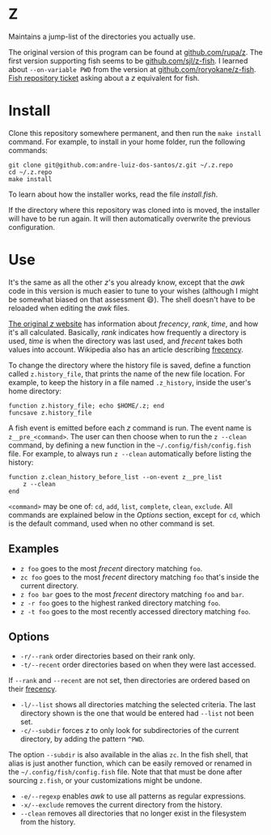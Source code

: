 # Z

Maintains a jump-list of the directories you actually use.

The original version of this program can be found at [github.com/rupa/z](https://github.com/rupa/z).
The first version supporting fish seems to be [github.com/sjl/z-fish](https://github.com/sjl/z-fish).
I learned about `--on-variable PWD` from the version at [github.com/roryokane/z-fish](https://github.com/roryokane/z-fish/blob/master/z.fish).
[Fish repository ticket](https://github.com/fish-shell/fish-shell/issues/981) asking about a _z_ equivalent for fish.

# Install

Clone this repository somewhere permanent, and then run the `make install` command.
For example, to install in your home folder, run the following commands:
```
git clone git@github.com:andre-luiz-dos-santos/z.git ~/.z.repo
cd ~/.z.repo
make install
```
To learn about how the installer works, read the file _install.fish_.

If the directory where this repository was cloned into is moved, the installer will have to be run again.
It will then automatically overwrite the previous configuration.

# Use

It's the same as all the other _z_'s you already know, except that the _awk_ code in this version is much easier to tune to your wishes (although I might be somewhat biased on that assessment :smile:).
The shell doesn't have to be reloaded when editing the _awk_ files.

[The original _z_ website](https://github.com/rupa/z) has information about _frecency_, _rank_, _time_, and how it's all calculated.
Basically, _rank_ indicates how frequently a directory is used, _time_ is when the directory was last used, and _frecent_ takes both values into account.
Wikipedia also has an article describing [frecency](https://en.wikipedia.org/wiki/Frecency).

To change the directory where the history file is saved, define a function called `z.history_file`, that prints the name of the new file location. For example, to keep the history in a file named `.z_history`, inside the user's home directory:
```
function z.history_file; echo $HOME/.z; end
funcsave z.history_file
```

A fish event is emitted before each _z_ command is run. The event name is `z__pre_<command>`. The user can then choose when to run the `z --clean` command, by defining a new function in the `~/.config/fish/config.fish` file. For example, to always run `z --clean` automatically before listing the history:
```
function z.clean_history_before_list --on-event z__pre_list
	z --clean
end
```
`<command>` may be one of: `cd`, `add`, `list`, `complete`, `clean`, `exclude`. All commands are explained below in the _Options_ section, except for `cd`, which is the default command, used when no other command is set.

## Examples

* `z foo` goes to the most _frecent_ directory matching `foo`.
* `zc foo` goes to the most _frecent_ directory matching `foo` that's inside the current directory.
* `z foo bar` goes to the most _frecent_ directory matching `foo` and `bar`.
* `z -r foo` goes to the highest ranked directory matching `foo`.
* `z -t foo` goes to the most recently accessed directory matching `foo`.

## Options

* `-r/--rank` order directories based on their rank only.
* `-t/--recent` order directories based on when they were last accessed.

If `--rank` and `--recent` are not set, then directories are ordered based on their [frecency](https://en.wikipedia.org/wiki/Frecency).

* `-l/--list` shows all directories matching the selected criteria. The last directory shown is the one that would be entered had `--list` not been set.
* `-c/--subdir` forces _z_ to only look for subdirectories of the current directory, by adding the pattern `^PWD`.

The option `--subdir` is also available in the alias `zc`. In the fish shell, that alias is just another function, which can be easily removed or renamed in the `~/.config/fish/config.fish` file. Note that that must be done after sourcing `z.fish`, or your customizations might be undone.

* `-e/--regexp` enables _awk_ to use all patterns as regular expressions.
* `-x/--exclude` removes the current directory from the history.
* `--clean` removes all directories that no longer exist in the filesystem from the history.
